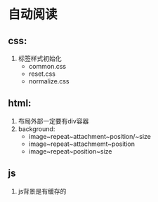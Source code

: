 # 自动阅读

## css: 
1. 标签样式初始化
	- common.css
	- reset.css
	- normalize.css
## html: 
1. 布局外部一定要有div容器
2. background: 
	- image~repeat~attachment~position/~size
    - image~repeat~attachmemt~position
    - image~repeat~position~size

## js 
1. js背景是有缓存的